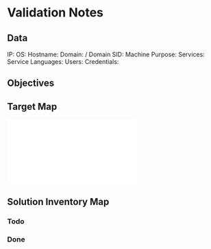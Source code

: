 # Validation Notes

## Data 

IP: 
OS:
Hostname:
Domain:  / Domain SID:
Machine Purpose: 
Services:
Service Languages:
Users:
Credentials:

## Objectives

## Target Map

![](Validation-map.excalidraw.md)

## Solution Inventory Map


### Todo 

### Done
      

